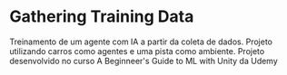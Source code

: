# Gathering Training Data
Treinamento de um agente com IA a partir da coleta de dados. Projeto utilizando carros como agentes e uma pista como ambiente. Projeto desenvolvido no curso A Beginneer's Guide to ML with Unity da Udemy 
